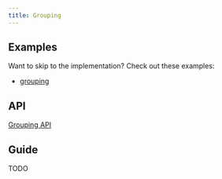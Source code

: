 ```yaml
---
title: Grouping
---
```


## Examples

Want to skip to the implementation? Check out these examples:

- [grouping](../examples/react/grouping)

## API

[Grouping API](../api/features/grouping)

## Guide

TODO
